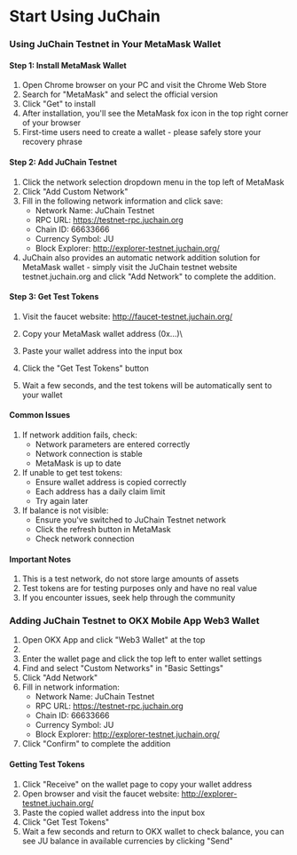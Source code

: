 # Start Using JuChain

### Using JuChain Testnet in Your MetaMask Wallet

#### Step 1: Install MetaMask Wallet

1. Open Chrome browser on your PC and visit the Chrome Web Store
2. Search for "MetaMask" and select the official version
3. Click "Get" to install
4. After installation, you'll see the MetaMask fox icon in the top right corner of your browser
5. First-time users need to create a wallet - please safely store your recovery phrase

#### Step 2: Add JuChain Testnet

1. Click the network selection dropdown menu in the top left of MetaMask
2. Click "Add Custom Network"
3. Fill in the following network information and click save:
   * Network Name: JuChain Testnet
   * RPC URL: https://testnet-rpc.juchain.org
   * Chain ID: 66633666
   * Currency Symbol: JU
   * Block Explorer: http://explorer-testnet.juchain.org/
4. JuChain also provides an automatic network addition solution for MetaMask wallet - simply visit the JuChain testnet website testnet.juchain.org and click "Add Network" to complete the addition.

#### Step 3: Get Test Tokens

1. Visit the faucet website: http://faucet-testnet.juchain.org/
2. Copy your MetaMask wallet address (0x...)\

3. Paste your wallet address into the input box
4. Click the "Get Test Tokens" button
5. Wait a few seconds, and the test tokens will be automatically sent to your wallet

#### Common Issues

1. If network addition fails, check:
   * Network parameters are entered correctly
   * Network connection is stable
   * MetaMask is up to date
2. If unable to get test tokens:
   * Ensure wallet address is copied correctly
   * Each address has a daily claim limit
   * Try again later
3. If balance is not visible:
   * Ensure you've switched to JuChain Testnet network
   * Click the refresh button in MetaMask
   * Check network connection

#### Important Notes

1. This is a test network, do not store large amounts of assets
2. Test tokens are for testing purposes only and have no real value
3. If you encounter issues, seek help through the community

### Adding JuChain Testnet to OKX Mobile App Web3 Wallet

1. Open OKX App and click "Web3 Wallet" at the top
2.
3. Enter the wallet page and click the top left to enter wallet settings
4. Find and select "Custom Networks" in "Basic Settings"
5. Click "Add Network"
6. Fill in network information:
   * Network Name: JuChain Testnet
   * RPC URL: https://testnet-rpc.juchain.org
   * Chain ID: 66633666
   * Currency Symbol: JU
   * Block Explorer: http://explorer-testnet.juchain.org/
7. Click "Confirm" to complete the addition

#### Getting Test Tokens

1. Click "Receive" on the wallet page to copy your wallet address
2. Open browser and visit the faucet website: http://explorer-testnet.juchain.org/
3. Paste the copied wallet address into the input box
4. Click "Get Test Tokens"
5. Wait a few seconds and return to OKX wallet to check balance, you can see JU balance in available currencies by clicking "Send"
